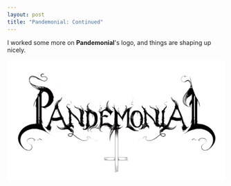 ```yaml
---
layout: post
title: "Pandemonial: Continued"
---
```


I worked some more on **Pandemonial**'s logo, and things are shaping up nicely.

![Pandemonial](..\assets\img\blog\pandemonial4.jpg)

